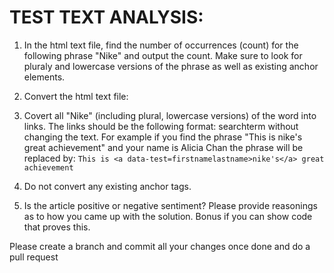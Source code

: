 TEST TEXT ANALYSIS:
==================

1. In the html text file, find the number of occurrences (count) for the following phrase "Nike"
and output the count. Make sure to look for pluraly and lowercase versions of the phrase as well as existing anchor elements.

2. Convert the html text file:

  1. Covert all "Nike" (including plural, lowercase versions) of the word into links. The links should be the following format: <a data-test=firstnamelastname>searchterm</a> without changing the text. For example if you find the phrase "This is nike's great achievement" and your name is Alicia Chan the phrase
will be replaced by: `This is <a data-test=firstnamelastname>nike's</a> great achievement`

  2.  Do not convert any existing anchor tags.

3. Is the article positive or negative sentiment? 
Please provide reasonings as to how you came up with the solution.  Bonus if you can show code that proves this.

Please create a branch and commit all your changes once done and do a pull request
